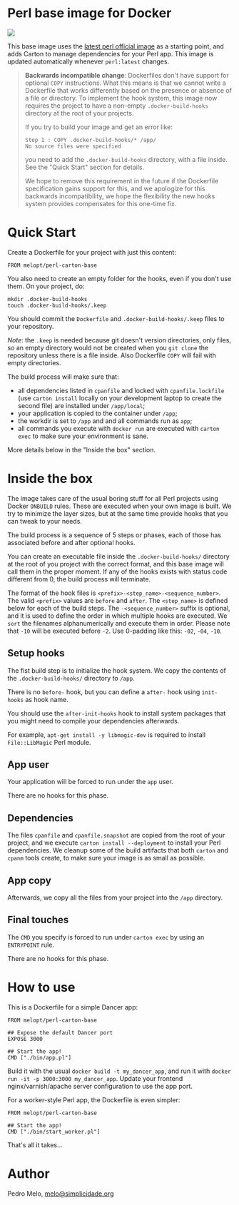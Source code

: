 # Perl base image for Docker #

[![](https://images.microbadger.com/badges/image/melopt/perl-carton-base.svg)](https://microbadger.com/images/melopt/perl-carton-base "Get your own image badge on microbadger.com")

This base image uses the [latest perl official image](https://hub.docker.com/_/perl/)
as a starting point, and adds Carton to manage dependencies for
your Perl app. This image is updated automatically whenever
`perl:latest` changes.


> **Backwards incompatible change**: Dockerfiles don't have support
> for optional `COPY` instructions. What this means is that we cannot
> write a Dockerfile that works differently based on the presence or
> absence of a file or directory. To implement the hook system, this
> image now requires the project to have a non-empty `.docker-build-hooks`
> directory at the root of your projects.
>
> If you try to build your image and get an error like:
>
>     Step 1 : COPY .docker-build-hooks/* /app/
>     No source files were specified
>
> you need to add the `.docker-build-hooks` directory, with a file
> inside. See the "Quick Start" section for details.
>
> We hope to remove this requirement in the future if the Dockerfile
> specification gains support for this, and we apologize for this
> backwards incompatibility, we hope the flexibility the new hooks
> system provides compensates for this one-time fix.


# Quick Start #

Create a Dockerfile for your project with just this content:

    FROM melopt/perl-carton-base

You also need to create an empty folder for the hooks, even if you don't use them. On your project, do:

    mkdir .docker-build-hooks
    touch .docker-build-hooks/.keep

You should commit the `Dockerfile` and `.docker-build-hooks/.keep`
files to your repository.

*Note*: the `.keep` is needed because git doesn't version directories,
only files, so an empty directory would not be created when you
`git clone` the repository unless there is a file inside. Also
Dockerfile `COPY` will fail with empty directories.

The build process will make sure that:

* all dependencies listed in `cpanfile` and locked with `cpanfile.lockfile`
  (use `carton install` locally on your development laptop to create
  the second file) are installed under `/app/local`;
* your application is copied to the container under `/app`;
* the workdir is set to `/app` and and all commands run as `app`;
* all commands you execute with `docker run` are executed with
  `carton exec` to make sure your environment is sane.

More details below in the "Inside the box" section.


# Inside the box #

The image takes care of the usual boring stuff for all Perl projects
using Docker `ONBUILD` rules. These are executed when your own image
is built. We try to minimize the layer sizes, but at the same time
provide hooks that you can tweak to your needs.

The build process is a sequence of 5 steps or phases, each of those
has associated before and after optional hooks.

You can create an executable file inside the `.docker-build-hooks/`
directory at the root of you project with the correct format, and
this base image will call them in the proper moment. If any of the
hooks exists with status code different from 0, the build process
will terminate.

The format of the hook files is `<prefix>-<step_name>-<sequence_number>`.
The valid `<prefix>` values are `before` and `after`. The `<step_name>`
is defined below for each of the build steps. The `-<sequence_number>`
suffix is optional, and it is used to define the order in which
multiple hooks are executed. We `sort` the filenames alphanumerically
and execute them in order. Please note that `-10` will be executed
before `-2`. Use 0-padding like this: `-02`, `-04`, `-10`.


## Setup hooks ##

The fist build step is to initialize the hook system. We copy the contents of the `.docker-build-hooks/` directory to `/app`.

There is no `before-` hook, but you can define a `after-` hook using `init-hooks` as hook name.

You should use the `after-init-hooks` hook to install system packages that you might need to compile your dependencies afterwards.

For example, `apt-get install -y libmagic-dev` is required to install `File::LibMagic` Perl module.

## App user

Your application will be forced to run under the `app` user.

There are no hooks for this phase.


## Dependencies

The files `cpanfile` and `cpanfile.snapshot` are copied from the root of your project, and we execute `carton install --deployment` to install your Perl dependencies. We cleanup some of the build artifacts that both `carton` and `cpanm` tools create, to make sure your image is as small as possible.


## App copy

Afterwards, we copy all the files from your project into the `/app` directory.


## Final touches

The `CMD` you specify is forced to run under `carton exec` by using an `ENTRYPOINT` rule.

There are no hooks for this phase.


# How to use #

This is a Dockerfile for a simple Dancer app:

    FROM melopt/perl-carton-base

    ## Expose the default Dancer port
    EXPOSE 3000

    ## Start the app!
    CMD ["./bin/app.pl"]

Build it with the usual `docker build -t my_dancer_app`, and run it with
`docker run -it -p 3000:3000 my_dancer_app`. Update your frontend
nginx/varnish/apache server configuration to use the app port.

For a worker-style Perl app, the Dockerfile is even simpler:

    FROM melopt/perl-carton-base

    ## Start the app!
    CMD ["./bin/start_worker.pl"]

That's all it takes...


# Author

Pedro Melo, <melo@simplicidade.org>

